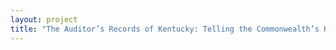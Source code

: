 ```yaml
--- 
layout: project 
title: "The Auditor’s Records of Kentucky: Telling the Commonwealth’s History through Reports Made to the Auditor of Public Accounts" 
---
```



